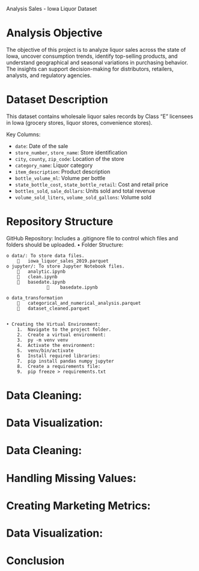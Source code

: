 Analysis Sales - Iowa Liquor Dataset

#  Analysis Objective

The objective of this project is to analyze liquor sales across the state of Iowa, uncover consumption trends, identify top-selling products, and understand geographical and seasonal variations in purchasing behavior. The insights can support decision-making for distributors, retailers, analysts, and regulatory agencies.

#  Dataset Description

This dataset contains wholesale liquor sales records by Class “E” licensees in Iowa (grocery stores, liquor stores, convenience stores).  

Key Columns:

- `date`: Date of the sale
- `store_number`, `store_name`: Store identification
- `city`, `county`, `zip_code`: Location of the store
- `category_name`: Liquor category
- `item_description`: Product description
- `bottle_volume_ml`: Volume per bottle
- `state_bottle_cost`, `state_bottle_retail`: Cost and retail price
- `bottles_sold`, `sale_dollars`: Units sold and total revenue
- `volume_sold_liters`, `volume_sold_gallons`: Volume sold


# Repository Structure
GitHub Repository: Includes a .gitignore file to control which files and folders should be uploaded.
• Folder Structure:

    o data/: To store data files. 
        	iowa_liquor_sales_2019.parquet
    o jupyter/: To store Jupyter Notebook files. 
        	analytic.ipynb
        	clean.ipynb
        	basedate.ipynb
                   	basedate.ipynb

    o data_transformation
        	categorical_and_numerical_analysis.parquet   
        	dataset_cleaned.parquet    
       

    • Creating the Virtual Environment:
        1.	Navigate to the project folder.
        2.	Create a virtual environment: 
        3.	py -m venv venv
        4.	Activate the environment: 
        5.	venv/bin/activate
        6   Install required libraries: 
        7.	pip install pandas numpy jupyter
        8.	Create a requirements file: 
        9.	pip freeze > requirements.txt

#	Data Cleaning:





#   Data Visualization:



#	Data Cleaning:



#	Handling Missing Values:



#   Creating Marketing Metrics:


#   Data Visualization:


# Conclusion
